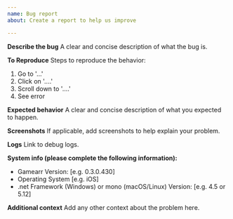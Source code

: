 ```yaml
---
name: Bug report
about: Create a report to help us improve

---
```


**Describe the bug**
A clear and concise description of what the bug is.

**To Reproduce**
Steps to reproduce the behavior:
1. Go to '...'
2. Click on '....'
3. Scroll down to '....'
4. See error

**Expected behavior**
A clear and concise description of what you expected to happen.

**Screenshots**
If applicable, add screenshots to help explain your problem.

**Logs**
Link to debug logs.

**System info (please complete the following information):**
 - Gamearr Version: [e.g. 0.3.0.430]
 - Operating System [e.g. iOS]
 - .net Framework (Windows) or mono (macOS/Linux) Version: [e.g. 4.5 or 5.12]

**Additional context**
Add any other context about the problem here.
